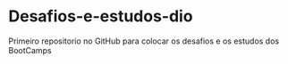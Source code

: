# Desafios-e-estudos-dio
 Primeiro repositorio no GitHub para colocar os desafios e os estudos dos  BootCamps
